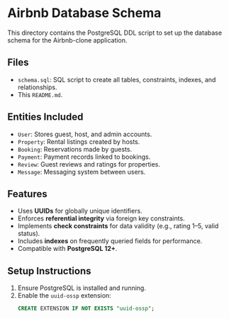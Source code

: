 # Airbnb Database Schema

This directory contains the PostgreSQL DDL script to set up the database schema for the Airbnb-clone application.

## Files

- `schema.sql`: SQL script to create all tables, constraints, indexes, and relationships.
- This `README.md`.

## Entities Included

- `User`: Stores guest, host, and admin accounts.
- `Property`: Rental listings created by hosts.
- `Booking`: Reservations made by guests.
- `Payment`: Payment records linked to bookings.
- `Review`: Guest reviews and ratings for properties.
- `Message`: Messaging system between users.

## Features

- Uses **UUIDs** for globally unique identifiers.
- Enforces **referential integrity** via foreign key constraints.
- Implements **check constraints** for data validity (e.g., rating 1–5, valid status).
- Includes **indexes** on frequently queried fields for performance.
- Compatible with **PostgreSQL 12+**.

## Setup Instructions

1. Ensure PostgreSQL is installed and running.
2. Enable the `uuid-ossp` extension:
   ```sql
   CREATE EXTENSION IF NOT EXISTS "uuid-ossp";